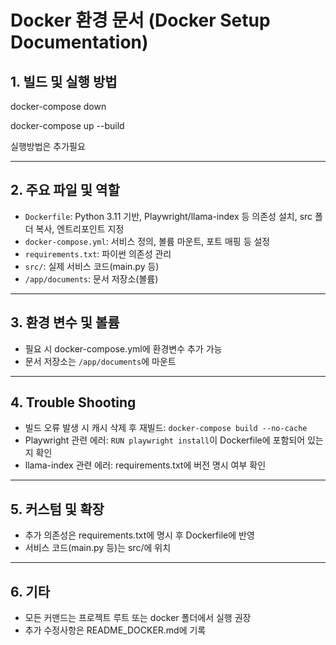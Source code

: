# Docker 환경 문서 (Docker Setup Documentation)

## 1. 빌드 및 실행 방법

docker-compose down

docker-compose up --build

실행방법은 추가필요


---

## 2. 주요 파일 및 역할
- `Dockerfile`: Python 3.11 기반, Playwright/llama-index 등 의존성 설치, src 폴더 복사, 엔트리포인트 지정
- `docker-compose.yml`: 서비스 정의, 볼륨 마운트, 포트 매핑 등 설정
- `requirements.txt`: 파이썬 의존성 관리
- `src/`: 실제 서비스 코드(main.py 등)
- `/app/documents`: 문서 저장소(볼륨)

---

## 3. 환경 변수 및 볼륨
- 필요 시 docker-compose.yml에 환경변수 추가 가능
- 문서 저장소는 `/app/documents`에 마운트

---

## 4. Trouble Shooting
- 빌드 오류 발생 시 캐시 삭제 후 재빌드: `docker-compose build --no-cache`
- Playwright 관련 에러: `RUN playwright install`이 Dockerfile에 포함되어 있는지 확인
- llama-index 관련 에러: requirements.txt에 버전 명시 여부 확인

---

## 5. 커스텀 및 확장
- 추가 의존성은 requirements.txt에 명시 후 Dockerfile에 반영
- 서비스 코드(main.py 등)는 src/에 위치

---

## 6. 기타
- 모든 커맨드는 프로젝트 루트 또는 docker 폴더에서 실행 권장
- 추가 수정사항은 README_DOCKER.md에 기록
